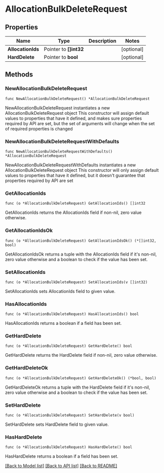 # AllocationBulkDeleteRequest

## Properties

Name | Type | Description | Notes
------------ | ------------- | ------------- | -------------
**AllocationIds** | Pointer to **[]int32** |  | [optional] 
**HardDelete** | Pointer to **bool** |  | [optional] 

## Methods

### NewAllocationBulkDeleteRequest

`func NewAllocationBulkDeleteRequest() *AllocationBulkDeleteRequest`

NewAllocationBulkDeleteRequest instantiates a new AllocationBulkDeleteRequest object
This constructor will assign default values to properties that have it defined,
and makes sure properties required by API are set, but the set of arguments
will change when the set of required properties is changed

### NewAllocationBulkDeleteRequestWithDefaults

`func NewAllocationBulkDeleteRequestWithDefaults() *AllocationBulkDeleteRequest`

NewAllocationBulkDeleteRequestWithDefaults instantiates a new AllocationBulkDeleteRequest object
This constructor will only assign default values to properties that have it defined,
but it doesn't guarantee that properties required by API are set

### GetAllocationIds

`func (o *AllocationBulkDeleteRequest) GetAllocationIds() []int32`

GetAllocationIds returns the AllocationIds field if non-nil, zero value otherwise.

### GetAllocationIdsOk

`func (o *AllocationBulkDeleteRequest) GetAllocationIdsOk() (*[]int32, bool)`

GetAllocationIdsOk returns a tuple with the AllocationIds field if it's non-nil, zero value otherwise
and a boolean to check if the value has been set.

### SetAllocationIds

`func (o *AllocationBulkDeleteRequest) SetAllocationIds(v []int32)`

SetAllocationIds sets AllocationIds field to given value.

### HasAllocationIds

`func (o *AllocationBulkDeleteRequest) HasAllocationIds() bool`

HasAllocationIds returns a boolean if a field has been set.

### GetHardDelete

`func (o *AllocationBulkDeleteRequest) GetHardDelete() bool`

GetHardDelete returns the HardDelete field if non-nil, zero value otherwise.

### GetHardDeleteOk

`func (o *AllocationBulkDeleteRequest) GetHardDeleteOk() (*bool, bool)`

GetHardDeleteOk returns a tuple with the HardDelete field if it's non-nil, zero value otherwise
and a boolean to check if the value has been set.

### SetHardDelete

`func (o *AllocationBulkDeleteRequest) SetHardDelete(v bool)`

SetHardDelete sets HardDelete field to given value.

### HasHardDelete

`func (o *AllocationBulkDeleteRequest) HasHardDelete() bool`

HasHardDelete returns a boolean if a field has been set.


[[Back to Model list]](../README.md#documentation-for-models) [[Back to API list]](../README.md#documentation-for-api-endpoints) [[Back to README]](../README.md)


